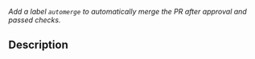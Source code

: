 *Add a label `automerge` to automatically merge the PR after approval and passed checks.*

## Description
